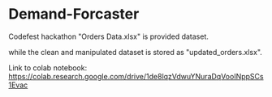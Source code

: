 # Demand-Forcaster
Codefest hackathon
"Orders Data.xlsx" is provided dataset.

while the clean and manipulated dataset is stored as "updated_orders.xlsx".

Link to colab notebook: https://colab.research.google.com/drive/1de8lqzVdwuYNuraDqVooINppSCs1Evac
